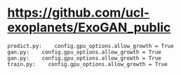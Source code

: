 # https://github.com/ucl-exoplanets/ExoGAN_public

```console
predict.py:    config.gpu_options.allow_growth = True
gan.py:    config.gpu_options.allow_growth = True
gan.py:    config.gpu_options.allow_growth = True
train.py:    config.gpu_options.allow_growth = True

```
